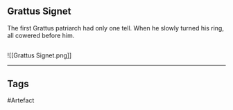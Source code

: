 ## Grattus Signet
The first Grattus patriarch had only one tell. When he slowly turned his ring, all cowered before him.
## 
![[Grattus Signet.png]]

---
## Tags
#Artefact